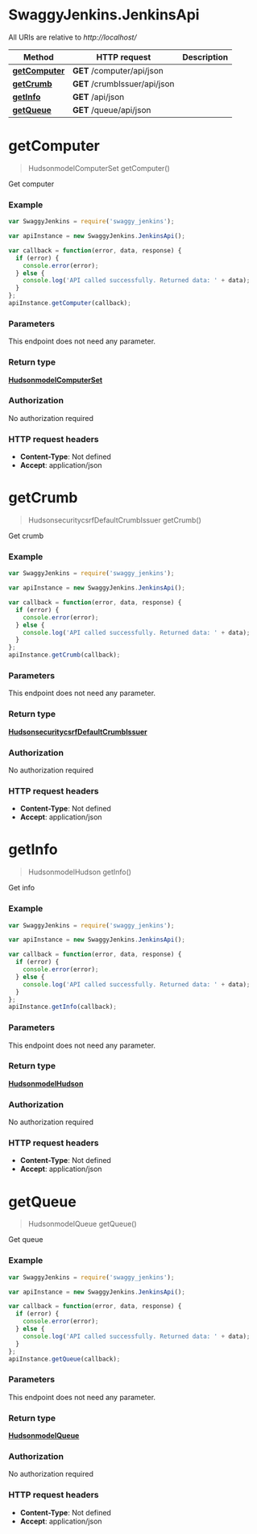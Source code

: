# SwaggyJenkins.JenkinsApi

All URIs are relative to *http://localhost/*

Method | HTTP request | Description
------------- | ------------- | -------------
[**getComputer**](JenkinsApi.md#getComputer) | **GET** /computer/api/json | 
[**getCrumb**](JenkinsApi.md#getCrumb) | **GET** /crumbIssuer/api/json | 
[**getInfo**](JenkinsApi.md#getInfo) | **GET** /api/json | 
[**getQueue**](JenkinsApi.md#getQueue) | **GET** /queue/api/json | 


<a name="getComputer"></a>
# **getComputer**
> HudsonmodelComputerSet getComputer()



Get computer

### Example
```javascript
var SwaggyJenkins = require('swaggy_jenkins');

var apiInstance = new SwaggyJenkins.JenkinsApi();

var callback = function(error, data, response) {
  if (error) {
    console.error(error);
  } else {
    console.log('API called successfully. Returned data: ' + data);
  }
};
apiInstance.getComputer(callback);
```

### Parameters
This endpoint does not need any parameter.

### Return type

[**HudsonmodelComputerSet**](HudsonmodelComputerSet.md)

### Authorization

No authorization required

### HTTP request headers

 - **Content-Type**: Not defined
 - **Accept**: application/json

<a name="getCrumb"></a>
# **getCrumb**
> HudsonsecuritycsrfDefaultCrumbIssuer getCrumb()



Get crumb

### Example
```javascript
var SwaggyJenkins = require('swaggy_jenkins');

var apiInstance = new SwaggyJenkins.JenkinsApi();

var callback = function(error, data, response) {
  if (error) {
    console.error(error);
  } else {
    console.log('API called successfully. Returned data: ' + data);
  }
};
apiInstance.getCrumb(callback);
```

### Parameters
This endpoint does not need any parameter.

### Return type

[**HudsonsecuritycsrfDefaultCrumbIssuer**](HudsonsecuritycsrfDefaultCrumbIssuer.md)

### Authorization

No authorization required

### HTTP request headers

 - **Content-Type**: Not defined
 - **Accept**: application/json

<a name="getInfo"></a>
# **getInfo**
> HudsonmodelHudson getInfo()



Get info

### Example
```javascript
var SwaggyJenkins = require('swaggy_jenkins');

var apiInstance = new SwaggyJenkins.JenkinsApi();

var callback = function(error, data, response) {
  if (error) {
    console.error(error);
  } else {
    console.log('API called successfully. Returned data: ' + data);
  }
};
apiInstance.getInfo(callback);
```

### Parameters
This endpoint does not need any parameter.

### Return type

[**HudsonmodelHudson**](HudsonmodelHudson.md)

### Authorization

No authorization required

### HTTP request headers

 - **Content-Type**: Not defined
 - **Accept**: application/json

<a name="getQueue"></a>
# **getQueue**
> HudsonmodelQueue getQueue()



Get queue

### Example
```javascript
var SwaggyJenkins = require('swaggy_jenkins');

var apiInstance = new SwaggyJenkins.JenkinsApi();

var callback = function(error, data, response) {
  if (error) {
    console.error(error);
  } else {
    console.log('API called successfully. Returned data: ' + data);
  }
};
apiInstance.getQueue(callback);
```

### Parameters
This endpoint does not need any parameter.

### Return type

[**HudsonmodelQueue**](HudsonmodelQueue.md)

### Authorization

No authorization required

### HTTP request headers

 - **Content-Type**: Not defined
 - **Accept**: application/json

